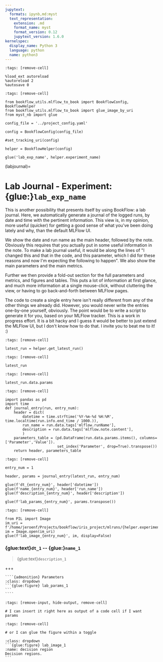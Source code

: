 ```yaml
---
jupytext:
  formats: ipynb,md:myst
  text_representation:
    extension: .md
    format_name: myst
    format_version: 0.12
    jupytext_version: 1.6.0
kernelspec:
  display_name: Python 3
  language: python
  name: python3
---
```


```{code-cell} ipython3
:tags: [remove-cell]

%load_ext autoreload
%autoreload 2
%autosave 0
```

```{code-cell} ipython3
:tags: [remove-cell]

from bookflow_utils.mlflow_to_book import BookflowConfig, BookflowHelper
from bookflow_utils.mlflow_to_book import glue_image_by_uri
from myst_nb import glue

config_file = '../project_config.yaml'

config = BookflowConfig(config_file)

#set_tracking_uri(config)

helper = BookflowHelper(config)

glue('lab_exp_name', helper.experiment_name)
```

(labjournal)=
# Lab Journal - Experiment: {glue:}`lab_exp_name`

This is another possibility that presents itself by using BookFlow: a lab journal. Here, we automatically generate a journal of the logged runs, by date and time with the pertinent information. This view is, in my opinion, more useful (quicker) for getting a good sense of what you've been doing lately and why, than the default MLFlow UI. 

We show the date and run name as the main header, followed by the note. Obviously this requires that you actually put in some useful information in the note. To make a lab journal useful, it would be along the lines of "I changed this and that in the code, and this parameter, which I did for these reasons and now I'm expecting the following to happen". We also show the main parameters and the main metrics.

Further we then provide a fold-out section for the full parameters and metrics, and figures and tables. This puts a lot of information at first glance, and much more information at a single mouse-click, without cluttering the view, or having to go back-and-forth between MLFlow pages.

The code to create a single entry here isn't really different from any of the other things we already did. However, you would never write the entries one-by-one yourself, obviously. The point would be to write a script to generate it for you, based on your MLFlow tracker. This is a work in progress effort. It is a bit hacky and I guess it would be better to just extend the MLFlow UI, but I don't know how to do that. I invite you to beat me to it! :)

```{code-cell} ipython3
:tags: [remove-cell]

latest_run = helper.get_latest_run()
```

```{code-cell} ipython3
:tags: [remove-cell]

latest_run
```

```{code-cell} ipython3
:tags: [remove-cell]

latest_run.data.params
```

```{code-cell} ipython3
:tags: [remove-cell]

import pandas as pd
import time
def journal_entry(run, entry_num):
    header = dict(
        datetime = time.strftime('%Y-%m-%d %H:%M', time.localtime(run.info.end_time / 1000.)),
        run_name = run.data.tags['mlflow.runName'],
        description = run.data.tags['mlflow.note.content'],
        )
    parameters_table = (pd.DataFrame(run.data.params.items(), columns=['Parameter','Value']).
                        set_index('Parameter', drop=True).transpose())
    return header, parameters_table
```

```{code-cell} ipython3
:tags: [remove-cell]

entry_num = 1

header, params = journal_entry(latest_run, entry_num)

glue(f'dt_{entry_num}', header['datetime'])
glue(f'name_{entry_num}', header['run_name'])
glue(f'description_{entry_num}', header['description'])

glue(f'lab_params_{entry_num}', params.transpose())
```

```{code-cell} ipython3
:tags: [remove-cell]

from PIL import Image
im_uri = f'/home/jeroenf/Projects/bookflow/iris_project/mlruns/{helper.experiment_id}/{latest_run.info.run_id}/artifacts/figures/decision_region.png'
im = Image.open(im_uri)
glue(f'lab_image_{entry_num}', im, display=False)
```

### {glue:text}`dt_1` -- {glue:}`name_1`
> {glue:text}`description_1`

+++

`````{margin}
````{admonition} Parameters
:class: dropdown
```{glue:figure} lab_params_1
```
````
`````

```{code-cell} ipython3
:tags: [remove-input, hide-output, remove-cell]

# I can insert it right here as output of a code cell if I want
params
```

```{code-cell} ipython3
:tags: [remove-cell]

# or I can glue the figure within a toggle
```

````{admonition} Figures
:class: dropdown
```{glue:figure} lab_image_1
:name: decision region
Decision regions.
```
````
